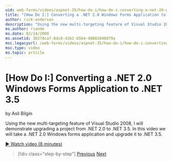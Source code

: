 ```yaml
---
uid: web-forms/videos/aspnet-35/how-do-i/how-do-i-converting-a-net-20-windows-forms-application-to-net-35
title: "[How Do I:] Converting a .NET 2.0 Windows Forms Application to .NET 3.5 | Microsoft Docs"
author: rick-anderson
description: "Using the new multi-targeting feature of Visual Studio 2008, I will demonstrate upgrading a project from .NET 2.0 to .NET 3.5. In this video we will take a ...."
ms.author: riande
ms.date: 02/14/2008
ms.assetid: 30274ca7-8dc8-41b2-b5b4-40881046079a
msc.legacyurl: /web-forms/videos/aspnet-35/how-do-i/how-do-i-converting-a-net-20-windows-forms-application-to-net-35
msc.type: video
ms.topic: article
---
```

# [How Do I:] Converting a .NET 2.0 Windows Forms Application to .NET 3.5

by Asli Bilgin

Using the new multi-targeting feature of Visual Studio 2008, I will demonstrate upgrading a project from .NET 2.0 to .NET 3.5. In this video we will take a .NET 2.0 Windows forms application and upgrade it to .NET 3.5.

[&#9654; Watch video (8 minutes)](https://channel9.msdn.com/Blogs/ASP-NET-Site-Videos/how-do-i-converting-a-net-20-windows-forms-application-to-net-35)

> [!div class="step-by-step"]
> [Previous](how-do-i-advance-cascading-style-sheet-features-and-management.md)
> [Next](how-do-i-get-started-with-the-entity-framework.md)
